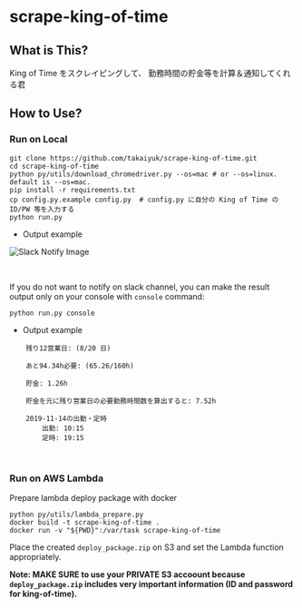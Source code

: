 # scrape-king-of-time

## What is This?

King of Time をスクレイピングして、 勤務時間の貯金等を計算＆通知してくれる君

## How to Use?

### Run on Local

```
git clone https://github.com/takaiyuk/scrape-king-of-time.git
cd scrape-king-of-time
python py/utils/download_chromedriver.py --os=mac # or --os=linux. default is --os=mac.
pip install -r requirements.txt
cp config.py.example config.py  # config.py に自分の King of Time の ID/PW 等を入力する
python run.py
```

- Output example

![Slack Notify Image](https://github.com/takaiyuk/scrape-king-of-time/blob/master/docs/source/_static/img/slack-notify-message-image.png)

<br>

If you do not want to notify on slack channel, you can make the result output only on your console with `console` command:

```
python run.py console
```

- Output example

```
    残り12営業日: (8/20 日)

    あと94.34h必要: (65.26/160h)

    貯金: 1.26h

    貯金を元に残り営業日の必要勤務時間数を算出すると: 7.52h

    2019-11-14の出勤・定時
        出勤: 10:15
        定時: 19:15
```

<br>

### Run on AWS Lambda

Prepare lambda deploy package with docker

```
python py/utils/lambda_prepare.py
docker build -t scrape-king-of-time .
docker run -v "${PWD}":/var/task scrape-king-of-time
```

Place the created `deploy_package.zip` on S3 and set the Lambda function appropriately.

**Note: MAKE SURE to use your PRIVATE S3 accoount because `deploy_package.zip` includes very important information (ID and password for king-of-time).**
